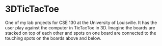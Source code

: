 # 3DTicTacToe
One of my lab projects for CSE 130 at the University of Louisville.
It has the user play against the computer in TicTacToe in 3D.
Imagine the boards are stacked on top of each other and spots on one board are connected to the touching spots on the boards above and below.

